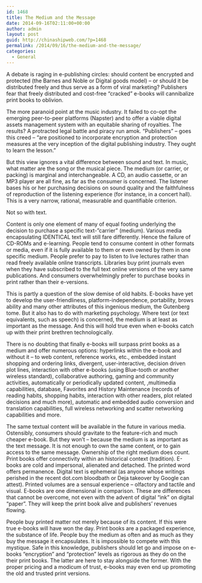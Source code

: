 ```yaml
---
id: 1468
title: The Medium and the Message
date: 2014-09-16T02:11:00+00:00
author: admin
layout: post
guid: http://chinashipweb.com/?p=1468
permalink: /2014/09/16/the-medium-and-the-message/
categories:
  - General
---
```

A debate is raging in e-publishing circles: should content be encrypted and protected (the Barnes and Noble or Digital goods model) &#8211; or should it be distributed freely and thus serve as a form of viral marketing? Publishers fear that freely distributed and cost-free &#8220;cracked&#8221; e-books will cannibalize print books to oblivion.

The more paranoid point at the music industry. It failed to co-opt the emerging peer-to-peer platforms (Napster) and to offer a viable digital assets management system with an equitable sharing of royalties. The results? A protracted legal battle and piracy run amok. &#8220;Publishers&#8221; &#8211; goes this creed &#8211; &#8220;are positioned to incorporate encryption and protection measures at the very inception of the digital publishing industry. They ought to learn the lesson.&#8221;

But this view ignores a vital difference between sound and text. In music, what matter are the song or the musical piece. The medium (or carrier, or packing) is marginal and interchangeable. A CD, an audio cassette, or an MP3 player are all fine, as far as the consumer is concerned. The listener bases his or her purchasing decisions on sound quality and the faithfulness of reproduction of the listening experience (for instance, in a concert hall). This is a very narrow, rational, measurable and quantifiable criterion.

Not so with text.

Content is only one element of many of equal footing underlying the decision to purchase a specific text-&#8221;carrier&#8221; (medium). Various media encapsulating IDENTICAL text will still fare differently. Hence the failure of CD-ROMs and e-learning. People tend to consume content in other formats or media, even if it is fully available to them or even owned by them in one specific medium. People prefer to pay to listen to live lectures rather than read freely available online transcripts. Libraries buy print journals even when they have subscribed to the full text online versions of the very same publications. And consumers overwhelmingly prefer to purchase books in print rather than their e-versions.

This is partly a question of the slow demise of old habits. E-books have yet to develop the user-friendliness, platform-independence, portability, brows ability and many other attributes of this ingenious medium, the Gutenberg tome. But it also has to do with marketing psychology. Where text (or text equivalents, such as speech) is concerned, the medium is at least as important as the message. And this will hold true even when e-books catch up with their print brethren technologically.

There is no doubting that finally e-books will surpass print books as a medium and offer numerous options: hyperlinks within the e-book and without it &#8211; to web content, reference works, etc., embedded instant shopping and ordering links, divergent, user-interactive, decision driven plot lines, interaction with other e-books (using Blue-tooth or another wireless standard), collaborative authoring, gaming and community activities, automatically or periodically updated content, ,multimedia capabilities, database, Favorites and History Maintenance (records of reading habits, shopping habits, interaction with other readers, plot related decisions and much more), automatic and embedded audio conversion and translation capabilities, full wireless networking and scatter networking capabilities and more.

The same textual content will be available in the future in various media. Ostensibly, consumers should gravitate to the feature-rich and much cheaper e-book. But they won&#8217;t &#8211; because the medium is as important as the text message. It is not enough to own the same content, or to gain access to the same message. Ownership of the right medium does count. Print books offer connectivity within an historical context (tradition). E-books are cold and impersonal, alienated and detached. The printed word offers permanence. Digital text is ephemeral (as anyone whose writings perished in the recent dot.com bloodbath or Deja takeover by Google can attest). Printed volumes are a sensual experience &#8211; olfactory and tactile and visual. E-books are one dimensional in comparison. These are differences that cannot be overcome, not even with the advent of digital &#8220;ink&#8221; on digital &#8220;paper&#8221;. They will keep the print book alive and publishers&#8217; revenues flowing.

People buy printed matter not merely because of its content. If this were true e-books will have won the day. Print books are a packaged experience, the substance of life. People buy the medium as often and as much as they buy the message it encapsulates. It is impossible to compete with this mystique. Safe in this knowledge, publishers should let go and impose on e-books &#8220;encryption&#8221; and &#8220;protection&#8221; levels as rigorous as they do on the their print books. The latter are here to stay alongside the former. With the proper pricing and a modicum of trust, e-books may even end up promoting the old and trusted print versions.